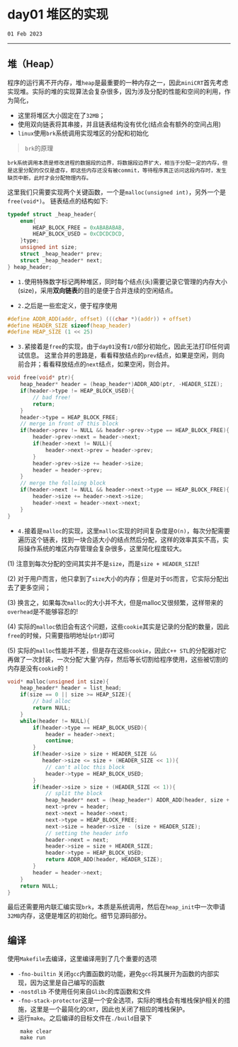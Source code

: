 # day01 堆区的实现

`01 Feb 2023`

----
## 堆（Heap）
程序的运行离不开内存，堆`heap`是最重要的一种内存之一，因此`miniCRT`首先考虑实现堆。实际的堆的实现算法会复杂很多，因为涉及分配的性能和空间的利用，作为简化，
* 这里将堆区大小固定在了`32MB`；
* 使用双向链表将其串接，并且链表结构没有优化(结点会有额外的空间占用)
* `linux`使用`brk`系统调用实现堆区的分配和初始化

> `brk`的原理
```
brk系统调用本质是修改进程的数据段的边界，将数据段边界扩大，相当于分配一定的内存，但是这里分配的仅仅是虚存，即这些内存还没有被commit，等待程序真正访问这段内存时，发生缺页中断，此时才会分配物理内存。
```
这里我们只需要实现两个关键函数，一个是`malloc(unsigned int)`，另外一个是`free(void*)`。
链表结点的结构如下:
```c
typedef struct _heap_header{
    enum{
        HEAP_BLOCK_FREE = 0xABABABAB,
        HEAP_BLOCK_USED = 0xCDCDCDCD,
    }type;
    unsigned int size;
    struct _heap_header* prev;
    struct _heap_header* next;
} heap_header;
```
* `1.`使用特殊数字标记两种堆区，同时每个结点(头)需要记录它管理的内存大小(size)，采用**双向链表**的目的是便于合并连续的空闲结点。

* `2.`之后是一些宏定义，便于程序使用
```c
#define ADDR_ADD(addr, offset) (((char *)(addr)) + offset)
#define HEADER_SIZE sizeof(heap_header)
#define HEAP_SIZE (1 << 25)
```
* `3.`紧接着是`free`的实现，由于`day01`没有`I/O`部分初始化，因此无法打印任何调试信息。
这里合并的思路是，看看释放结点的`prev`结点，如果是空闲，则向前合并；看看释放结点的`next`结点，如果空闲，则合并。
```c
void free(void* ptr){
    heap_header* header = (heap_header*)ADDR_ADD(ptr, -HEADER_SIZE);
    if(header->type != HEAP_BLOCK_USED){
        // bad free!
        return;
    }
    header->type = HEAP_BLOCK_FREE;
    // merge in front of this block
    if(header->prev != NULL && header->prev->type == HEAP_BLOCK_FREE){
        header->prev->next = header->next;
        if(header->next != NULL){
            header->next->prev = header->prev;
        }
        header->prev->size += header->size;
        header = header->prev;
    }
    // merge the folloing block
    if(header->next != NULL && header->next->type == HEAP_BLOCK_FREE){
        header->size += header->next->size;
        header->next = header->next->next;
    }
}
```
* `4.`接着是`malloc`的实现，这里`malloc`实现的时间复杂度是`O(n)`，每次分配需要遍历这个链表，找到一块合适大小的结点然后分配，这样的效率其实不高，实际操作系统的堆区内存管理会复杂很多，这里简化程度较大。

(1) 注意到每次分配的空间其实并不是`size`，而是`size + HEADER_SIZE`!

(2) 对于用户而言，他只拿到了`size`大小的内存；但是对于`OS`而言，它实际分配出去了更多空间；

(3) 换言之，如果每次`malloc`的大小并不大，但是malloc又很频繁，这样带来的`overhead`是不能够容忍的!

(4) 实际的`malloc`依旧会有这个问题，这些`cookie`其实是记录的分配的数量，因此`free`的时候，只需要指明地址(`ptr`)即可

(5) 实际的`malloc`性能并不差，但是存在这些`cookie`，因此`C++ STL`的分配器对它再做了一次封装，一次分配'大量'内存，然后等长切割给程序使用，这些被切割的内存是没有`cookie`的！
```c
void* malloc(unsigned int size){
    heap_header* header = list_head;
    if(size == 0 || size >= HEAP_SIZE){
        // bad alloc
        return NULL;
    }
    while(header != NULL){
        if(header->type == HEAP_BLOCK_USED){
            header = header->next;
            continue;
        }
        if(header->size > size + HEADER_SIZE &&
           header->size <= size + (HEADER_SIZE << 1)){
            // can't alloc this block
            header->type = HEAP_BLOCK_USED;
        }
        if(header->size > size + (HEADER_SIZE << 1)){
            // split the block
            heap_header* next = (heap_header*) ADDR_ADD(header, size + HEADER_SIZE);
            next->prev = header;
            next->next = header->next;
            next->type = HEAP_BLOCK_FREE;
            next->size = header->size - (size + HEADER_SIZE);
            // setting the header info
            header->next = next;
            header->size = size + HEADER_SIZE;
            header->type = HEAP_BLOCK_USED;
            return ADDR_ADD(header, HEADER_SIZE);
        }
        header = header->next;
    }
    return NULL;
}
```
最后还需要用内联汇编实现`brk`，本质是系统调用，然后在`heap_init`中一次申请`32MB`内存，这便是堆区的初始化。细节见源码部分。
## 编译
使用`Makefile`去编译，这里编译用到了几个重要的选项

* `-fno-builtin` 关闭`gcc`内置函数的功能，避免`gcc`将其展开为函数的内部实现，因为这里是自己编写的函数 
* `-nostdlib` 不使用任何来自`Glibc`的库函数和文件
* `-fno-stack-protector`这是一个安全选项，实际的堆栈会有堆栈保护相关的措施，这里是一个最简化的`CRT`，因此也关闭了相应的堆栈保护。
* 运行`make`。之后编译的目标文件在`./build`目录下
```make
    make clear
    make run
```
